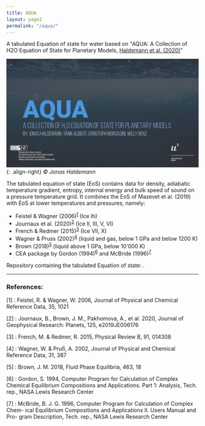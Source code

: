```yaml
---
title: AQUA
layout: page2
permalink: "/aqua/"
---
```


A tabulated Equation of state for water based on "AQUA: A Collection of H2O Equation of State for Planetary Models, [Haldemann et al. (2020)](https://doi.org/10.1051/0004-6361/202038367)"

![ /assets/pictures/AQUA_title.jpg](/assets/pictures/AQUA_title.jpg){: .align-right}
*© Jonas Haldemann*

The tabulated equation of state (EoS) contains data for density, adiabatic temperature gradient, entropy, internal energy and bulk speed of sound on a pressure temperature grid. It combines the EoS of Mazevet et al. (2019) with EoS at lower temperatures and pressures, namely:

+ Feistel & Wagner (2006)<sup>[1](#feistel2006)</sup> (Ice Ih) 
+ Journaux et al. (2020)<sup>[2](#journaux2020)</sup> (Ice II, III, V, VI)
+ French & Redmer (2015)<sup>[3](#french2015)</sup> (Ice VII, X)
+ Wagner & Pruss (2002)<sup>[4](#wagner2002)</sup> (liquid and gas, below 1 GPa and below 1200 K)
+ Brown (2018)<sup>[5](#brown2018)</sup> (liquid above 1 GPa, below 10'000 K)
+ CEA package by Gordon (1994)<sup>[6](#gordon1994)</sup> and McBride (1996)<sup>[7](#mcbride1996)</sup>

Repository containing the tabulated Equation of state: <a class="social-icon" href="https://github.com/mnijh/AQUA"><i class="fab fa-github fa-2x" title="https://github.com/mnijh/AQUA"></i></a> .

--- 

### References:
[1] : Feistel, R. & Wagner, W. 2006, Journal of Physical and Chemical Reference Data, 35, 1021<a name="feistel2006"></a>

[2] : Journaux, B., Brown, J. M., Pakhomova, A., et al. 2020, Journal of Geophysical Research: Planets, 125, e2019JE006176 <a name="journaux2020"></a>

[3] : French, M. & Redmer, R. 2015, Physical Review B, 91, 014308<a name="french2015"></a>

[4] :  Wagner, W. & Pruß, A. 2002, Journal of Physical and Chemical Reference Data, 31, 387<a name="wagner2002"></a>

[5] : Brown, J. M. 2018, Fluid Phase Equilibria, 463, 18<a name="brown2018"></a>

[6] : Gordon, S. 1994, Computer Program for Calculation of Complex Chemical
Equilibrium Compositions and Applications. Part 1: Analysis, Tech. rep.,
NASA Lewis Research Center<a name="gordon1994"></a>

[7] : McBride, B. J. G. 1996, Computer Program for Calculation of Complex Chem-
ical Equilibrium Compositions and Applications II. Users Manual and Pro-
gram Description, Tech. rep., NASA Lewis Research Center<a name="mcbride1996"></a>
